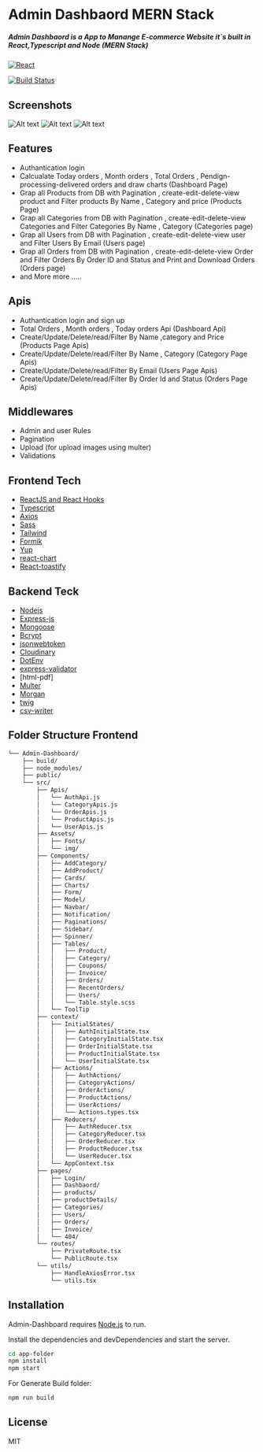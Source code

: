 # Admin Dashbaord MERN Stack 
##### Admin Dashbaord is a App to Manange  E-commerce Website it`s built in React,Typescript and Node (MERN Stack) 


[![React](https://cdn.iconscout.com/icon/free/png-256/react-2752089-2284906.png)](https://ibb.co/3fW2RyQ)

[![Build Status](https://travis-ci.org/joemccann/dillinger.svg?branch=master)](https://travis-ci.org/joemccann/dillinger)

## Screenshots
![Alt text](https://i.ibb.co/bF5jRhy/dashbaord.png "Dashbaord Page")
![Alt text](https://i.ibb.co/7bYrHgQ/products.png "Products Page")
![Alt text](https://i.ibb.co/42Kkk5X/orders.png "Orders Page")

## Features
- Authantication login
- Calcualate Today orders , Month orders , Total Orders , Pendign-processing-delivered orders and draw charts (Dashboard Page)
- Grap all Products from DB with Pagination , create-edit-delete-view product and Filter products By Name , Category and price (Products Page)
- Grap all Categories from DB with Pagination , create-edit-delete-view Categories and Filter Categories By Name , Category (Categories page)
- Grap all Users from DB with Pagination , create-edit-delete-view user and Filter Users By Email (Users page)
- Grap all Orders from DB  with Pagination , create-edit-delete-view Order and Filter Orders By Order ID and Status and Print and Download Orders  (Orders page)
- and More more .....

## Apis
- Authantication login and sign up
- Total Orders , Month orders , Today orders Api (Dashboard Api)
- Create/Update/Delete/read/Filter By Name ,category and Price (Products Page Apis)
- Create/Update/Delete/read/Filter By Name , Category  (Category Page Apis)
- Create/Update/Delete/read/Filter By Email  (Users Page Apis)
- Create/Update/Delete/read/Filter By Order Id and Status  (Orders Page Apis)

## Middlewares 
- Admin and user Rules
- Pagination
- Upload (for upload images using multer)
- Validations 


## Frontend Tech
- [ReactJS and React Hooks](https://reactjs.org/)
- [Typescript](https://www.typescriptlang.org/)
- [Axios](https://axios-http.com/docs/intro)
- [Sass](https://sass-lang.com/)
- [Tailwind](https://tailwindcss.com/)
- [Formik](https://formik.org/)
- [Yup](https://www.npmjs.com/package/yup)
- [react-chart](https://react-chartjs-2.js.org/)
- [React-toastify](https://www.npmjs.com/package/react-toastify)

## Backend Teck
- [Nodejs](https://nodejs.org/en/)
- [Express-js](https://expressjs.com/)
- [Mongoose](https://mongoosejs.com/)
- [Bcrypt](https://www.npmjs.com/package/bcrypt)
- [jsonwebtoken](https://jwt.io/)
- [Cloudinary](https://cloudinary.com/)
- [DotEnv](https://www.npmjs.com/package/dotenv)
- [express-validator](https://express-validator.github.io/docs/)
- [html-pdf]
- [Multer](https://www.npmjs.com/package/multer)
- [Morgan](https://www.npmjs.com/package/morgan)
- [twig](https://www.npmjs.com/package/twig)
- [csv-writer](https://www.npmjs.com/package/csv-writer)

## Folder Structure Frontend
```bash
└── Admin-Dashboard/
    ├── build/
    ├── node_modules/
    ├── public/
    └── src/
        ├── Apis/
        │   └── AuthApi.js
        │   └── CategoryApis.js
        │   └── OrderApis.js
        │   └── ProductApis.js
        │   └── UserApis.js
        ├── Assets/
        │   ├── Fonts/
        │   └── img/
        ├── Components/
        │   ├── AddCategory/
        │   ├── AddProduct/
        │   ├── Cards/
        │   ├── Charts/
        │   ├── Form/
        │   ├── Model/
        │   ├── Navbar/
        │   ├── Notification/
        │   ├── Paginations/
        │   ├── Sidebar/
        │   ├── Spinner/
        │   ├── Tables/
        │   │   ├── Product/
        │   │   ├── Category/
        │   │   ├── Coupons/
        │   │   ├── Invoice/
        │   │   ├── Orders/
        │   │   ├── RecentOrders/
        │   │   ├── Users/
        │   │   └── Table.style.scss
        │   └── ToolTip
        ├── context/
        │   ├── InitialStates/
        │   │   ├── AuthInitialState.tsx
        │   │   ├── CategoryInitialState.tsx
        │   │   ├── OrderInitialState.tsx
        │   │   ├── ProductInitialState.tsx
        │   │   └── UserInitialState.tsx
        │   ├── Actions/
        │   │   ├── AuthActions/
        │   │   ├── CategoryActions/
        │   │   ├── OrderActions/
        │   │   ├── ProductActions/
        │   │   ├── UserActions/
        │   │   └── Actions.types.tsx
        │   ├── Reducers/
        │   │   ├── AuthReducer.tsx
        │   │   ├── CategoryReducer.tsx
        │   │   ├── OrderReducer.tsx
        │   │   ├── ProductReducer.tsx
        │   │   └── UserReducer.tsx
        │   └── AppContext.tsx
        ├── pages/
        │   ├── Login/
        │   ├── Dashbaord/
        │   ├── products/
        │   ├── productDetails/
        │   ├── Categories/
        │   ├── Users/
        │   ├── Orders/
        │   ├── Invoice/
        │   └── 404/
        └── routes/
            ├── PrivateRoute.tsx
            └── PublicRoute.tsx
        └── utils/
            ├── HandleAxiosError.tsx
            └── utils.tsx
```
## Installation

Admin-Dashboard requires [Node.js](https://nodejs.org/) to run.

Install the dependencies and devDependencies and start the server.

```sh
cd app-folder
npm install
npm start
```

For Generate Build folder:

```sh
npm run build 
```

## License

MIT
